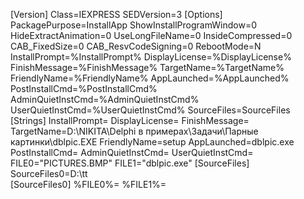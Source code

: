 [Version]
Class=IEXPRESS
SEDVersion=3
[Options]
PackagePurpose=InstallApp
ShowInstallProgramWindow=0
HideExtractAnimation=0
UseLongFileName=0
InsideCompressed=0
CAB_FixedSize=0
CAB_ResvCodeSigning=0
RebootMode=N
InstallPrompt=%InstallPrompt%
DisplayLicense=%DisplayLicense%
FinishMessage=%FinishMessage%
TargetName=%TargetName%
FriendlyName=%FriendlyName%
AppLaunched=%AppLaunched%
PostInstallCmd=%PostInstallCmd%
AdminQuietInstCmd=%AdminQuietInstCmd%
UserQuietInstCmd=%UserQuietInstCmd%
SourceFiles=SourceFiles
[Strings]
InstallPrompt=
DisplayLicense=
FinishMessage=
TargetName=D:\NIKITA\Delphi в примерах\Задачи\Парные картинки\dblpic.EXE
FriendlyName=setup
AppLaunched=dblpic.exe
PostInstallCmd=<None>
AdminQuietInstCmd=
UserQuietInstCmd=
FILE0="PICTURES.BMP"
FILE1="dblpic.exe"
[SourceFiles]
SourceFiles0=D:\tt\
[SourceFiles0]
%FILE0%=
%FILE1%=
